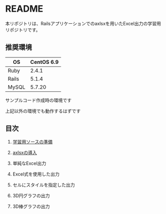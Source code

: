 # README

本リポジトリは、Railsアプリケーションでのaxlsxを用いたExcel出力の学習用リポジトリです。

## 推奨環境

|OS   |CentOS 6.9|
|-----|----------|
|Ruby |2.4.1     |
|Rails|5.1.4     |
|MySQL|5.7.20    |

サンプルコード作成時の環境です

上記以外の環境でも動作するはずです

## 目次

1. [学習用ソースの準備](1.学習用ソースの準備.md)

1. [axlsxの導入](2.axlsxの導入.md)

1. 単純なExcel出力

1. Excel式を使用した出力

1. セルにスタイルを指定した出力

1. 3D円グラフの出力

1. 3D棒グラフの出力

